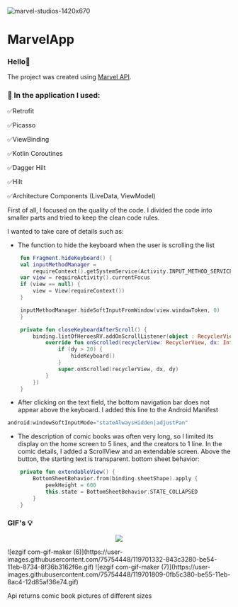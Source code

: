 
![marvel-studios-1420x670](https://user-images.githubusercontent.com/75734211/119407049-f5a8a380-bce3-11eb-9400-dada8041d744.jpg)


# MarvelApp

### Hello👋
The project was created using [Marvel API](https://developer.marvel.com/). 

### :hammer: In the application I used:

:white_check_mark:Retrofit

:white_check_mark:Picasso

:white_check_mark:ViewBinding

:white_check_mark:Kotlin Coroutines

:white_check_mark:Dagger Hilt

:white_check_mark:Hilt

:white_check_mark:Architecture Components (LiveData, ViewModel)


First of all, I focused on the quality of the code. I divided the code into smaller parts and tried to keep the clean code rules.

I wanted to take care of details such as:

* The function to hide the keyboard when the user is scrolling the list

```Kotlin
    fun Fragment.hideKeyboard() {
    val inputMethodManager =
        requireContext().getSystemService(Activity.INPUT_METHOD_SERVICE) as InputMethodManager
    var view = requireActivity().currentFocus
    if (view == null) {
        view = View(requireContext())
    }

    inputMethodManager.hideSoftInputFromWindow(view.windowToken, 0)
    }
```

```Kotlin
    private fun closeKeyboardAfterScroll() {
        binding.listOfHeroesRV.addOnScrollListener(object : RecyclerView.OnScrollListener() {
            override fun onScrolled(recyclerView: RecyclerView, dx: Int, dy: Int) {
                if (dy > 20) {
                    hideKeyboard()
                }
                super.onScrolled(recyclerView, dx, dy)
            }
        })
    }
```

* After clicking on the text field, the bottom navigation bar does not appear above the keyboard. I added this line to the Android Manifest

```Kotlin
android:windowSoftInputMode="stateAlwaysHidden|adjustPan"
```

* The description of comic books was often very long, so I limited its display on the home screen to 5 lines, and the creators to 1 line. 
In the comic details, I added a ScrollView and an extendable screen. Above the button, the starting text is transparent. 
bottom sheet behavior:

```Kotlin
    private fun extendableView() {
        BottomSheetBehavior.from(binding.sheetShape).apply {
            peekHeight = 600
            this.state = BottomSheetBehavior.STATE_COLLAPSED
        }
    }
```
### GIF's 💡
<p align="center">
<img src=![ezgif com-gif-maker (5)](https://user-images.githubusercontent.com/75754448/119700970-27407c80-be54-11eb-8e87-7ca658b58486.gif)/>
</p>
![ezgif com-gif-maker (6)](https://user-images.githubusercontent.com/75754448/119701332-843c3280-be54-11eb-8734-8f36b3162f6e.gif)
![ezgif com-gif-maker (7)](https://user-images.githubusercontent.com/75754448/119701809-0fb5c380-be55-11eb-8ac4-12d85af36e74.gif)

Api returns comic book pictures of different sizes
